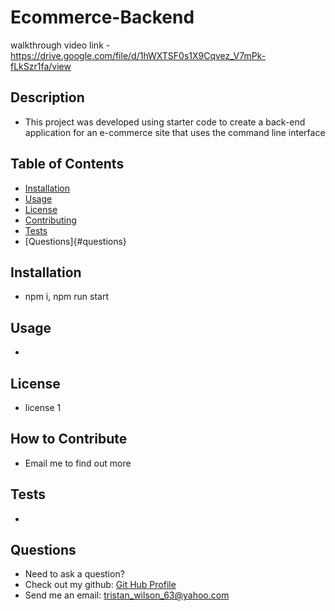 # Ecommerce-Backend
walkthrough video link - https://drive.google.com/file/d/1hWXTSF0s1X9Cqvez_V7mPk-fLkSzr1fa/view
  
  ## Description
  
  - This project was developed using starter code to create a back-end application for an e-commerce site that uses the command line interface
  
  ## Table of Contents
  
  - [Installation](#installation)
  - [Usage](#usage)
  - [License](#license)
  - [Contributing](#contributing)
  - [Tests](#tests)
  - [Questions]{#questions}
  ## Installation
  
  - npm i, npm run start
  
  ## Usage
  
  - 
  
  ## License
  
  - license 1
  
  ## How to Contribute
  
  - Email me to find out more
  
  ## Tests
  
  - 
  ## Questions
  - Need to ask a question? 
  - Check out my github: [Git Hub Profile](https://github.com/TristanW63)
  - Send me an email: tristan_wilson_63@yahoo.com
